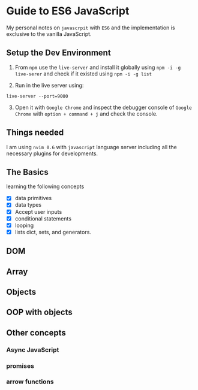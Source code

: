 # Guide to ES6 JavaScript
My personal notes on `javascrpit` with `ES6` and the implementation is
exclusive to the vanilla JavaScript.

## Setup the Dev Environment

1. From `npm` use the `live-server` and install it globally using `npm -i -g
live-serer` and check if it existed using `npm -i -g list`

2. Run in the live server using:

```shell
live-server --port=9000
```
3. Open it with `Google Chrome` and inspect the debugger console of `Google
Chrome` with `option + command + j` and check the console.

## Things needed
I am using `nvim 0.6` with `javascript` language server including all the
necessary plugins for developments.

## The Basics

learning the following concepts

- [x] data primitives
- [x] data types
- [x] Accept user inputs
- [x] conditional statements
- [x] looping
- [x] lists dict, sets, and generators.

## DOM

## Array
## Objects
## OOP with objects
## Other concepts
### Async JavaScript
### promises
### arrow functions

